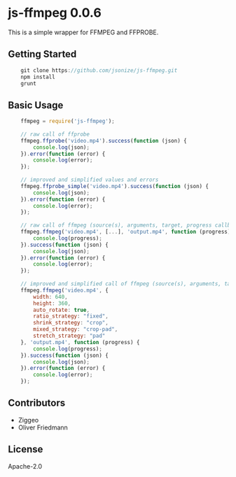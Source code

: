 # js-ffmpeg 0.0.6

This is a simple wrapper for FFMPEG and FFPROBE.


## Getting Started


```javascript
	git clone https://github.com/jsonize/js-ffmpeg.git
	npm install
	grunt
```



## Basic Usage


```javascript
	ffmpeg = require('js-ffmpeg');
	
	// raw call of ffprobe
	ffmpeg.ffprobe('video.mp4').success(function (json) {
		console.log(json);
	}).error(function (error) {
		console.log(error);
	});
	
	// improved and simplified values and errors
	ffmpeg.ffprobe_simple('video.mp4').success(function (json) {
		console.log(json);
	}).error(function (error) {
		console.log(error);
	});
	
	// raw call of ffmpeg (source(s), arguments, target, progress callback)
	ffmpeg.ffmpeg('video.mp4', [...], 'output.mp4', function (progress) {
		console.log(progress);
	}).success(function (json) {
		console.log(json);
	}).error(function (error) {
		console.log(error);
	});
	
	// improved and simplified call of ffmpeg (source(s), arguments, target, progress callback)
	ffmpeg.ffmpeg('video.mp4', {
		width: 640,
		height: 360,
		auto_rotate: true,
		ratio_strategy: "fixed",
		shrink_strategy: "crop",
		mixed_strategy: "crop-pad",
		stretch_strategy: "pad"
	}, 'output.mp4', function (progress) {
		console.log(progress);
	}).success(function (json) {
		console.log(json);
	}).error(function (error) {
		console.log(error);
	});
```


## Contributors

- Ziggeo
- Oliver Friedmann


## License

Apache-2.0

